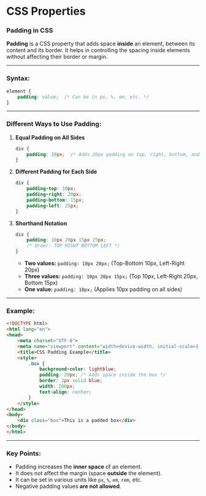 # CSS Properties

### **Padding in CSS**  

**Padding** is a CSS property that adds space **inside** an element, between its content and its border. It helps in controlling the spacing inside elements without affecting their border or margin.

---

### **Syntax:**  
```css
element {
    padding: value;  /* Can be in px, %, em, etc. */
}
```

---

### **Different Ways to Use Padding:**

1. **Equal Padding on All Sides**  
   ```css
   div {
       padding: 20px;  /* Adds 20px padding on top, right, bottom, and left */
   }
   ```

2. **Different Padding for Each Side**  
   ```css
   div {
       padding-top: 10px;
       padding-right: 20px;
       padding-bottom: 15px;
       padding-left: 25px;
   }
   ```

3. **Shorthand Notation**  
   ```css
   div {
       padding: 10px 20px 15px 25px;
       /* Order: TOP RIGHT BOTTOM LEFT */
   }
   ```
   - **Two values:** `padding: 10px 20px;` (Top-Bottom 10px, Left-Right 20px)  
   - **Three values:** `padding: 10px 20px 15px;` (Top 10px, Left-Right 20px, Bottom 15px)  
   - **One value:** `padding: 10px;` (Applies 10px padding on all sides)

---

### **Example:**
```html
<!DOCTYPE html>
<html lang="en">
<head>
    <meta charset="UTF-8">
    <meta name="viewport" content="width=device-width, initial-scale=1.0">
    <title>CSS Padding Example</title>
    <style>
        .box {
            background-color: lightblue;
            padding: 20px; /* Adds space inside the box */
            border: 2px solid blue;
            width: 200px;
            text-align: center;
        }
    </style>
</head>
<body>
    <div class="box">This is a padded box</div>
</body>
</html>
```

---

### **Key Points:**
- Padding increases the **inner space** of an element.
- It does not affect the margin (space **outside** the element).
- It can be set in various units like `px`, `%`, `em`, `rem`, etc.
- Negative padding values **are not allowed**.

